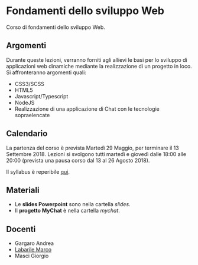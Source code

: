# Fondamenti dello sviluppo Web

Corso di fondamenti dello sviluppo Web.

## Argomenti

Durante queste lezioni, verranno forniti agli allievi le basi per lo sviluppo di applicazioni web dinamiche mediante la realizzazione di un progetto in loco. Si affronteranno argomenti quali:

- CSS3/SCSS
- HTML5
- Javascript/Typescript
- NodeJS
- Realizzazione di una applicazione di Chat con le tecnologie sopraelencate

## Calendario

La partenza del corso è prevista Martedì 29 Maggio, per terminare il 13 Settembre 2018. Lezioni si svolgono tutti martedì e giovedì dalle 18:00 alle 20:00 (prevista una pausa corso dal 13 al 26 Agosto 2018).

Il syllabus è reperibile [qui](./).

## Materiali

- Le **slides Powerpoint** sono nella cartella *slides*.
- Il **progetto MyChat** è nella cartella *mychat*.

## Docenti

- Gargaro Andrea
- [Labarile Marco](https://github.com/labarilem)
- Masci Giorgio
